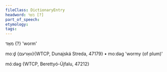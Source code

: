 ```yaml
---
fileClass: DictionaryEntry
headword: מאָד [?]
part_of_speech: 
etymology: 
tags: 
---
```

מאָד {?}
'worm'

moːd̥ {וואָרעם}{WTCP, Dunajská Streda, 47179}
	•	moːdəg 'wormy (of plum)'

móːdəg {WTCP, Berettyó-Újfalu, 47212}
